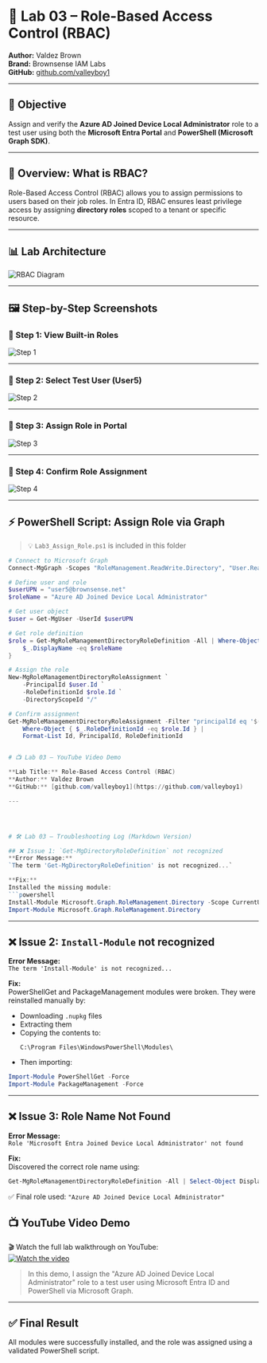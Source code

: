 # 🔐 Lab 03 – Role-Based Access Control (RBAC)

**Author:** Valdez Brown  
**Brand:** Brownsense IAM Labs  
**GitHub:** [github.com/valleyboy1](https://github.com/valleyboy1)

---

## 🎯 Objective

Assign and verify the **Azure AD Joined Device Local Administrator** role to a test user using both the **Microsoft Entra Portal** and **PowerShell (Microsoft Graph SDK)**.

---

## 🧠 Overview: What is RBAC?

Role-Based Access Control (RBAC) allows you to assign permissions to users based on their job roles. In Entra ID, RBAC ensures least privilege access by assigning **directory roles** scoped to a tenant or specific resource.

---

## 📊 Lab Architecture

![RBAC Diagram](./Lab3_diagram.png)

---

## 🖼️ Step-by-Step Screenshots

### 🔹 Step 1: View Built-in Roles
![Step 1](./Step1_UnderstandbuiltinRoles.png)

---

### 🔹 Step 2: Select Test User (User5)
![Step 2](./Step2_selecttestuser.png)

---

### 🔹 Step 3: Assign Role in Portal
![Step 3](./Step3_assigntestuserArole.png)

---

### 🔹 Step 4: Confirm Role Assignment
![Step 4](./Step4_userassignedconfirmation.png)

---

## ⚡ PowerShell Script: Assign Role via Graph

> 💡 `Lab3_Assign_Role.ps1` is included in this folder

```powershell
# Connect to Microsoft Graph
Connect-MgGraph -Scopes "RoleManagement.ReadWrite.Directory", "User.Read.All", "Directory.Read.All"

# Define user and role
$userUPN = "user5@brownsense.net"
$roleName = "Azure AD Joined Device Local Administrator"

# Get user object
$user = Get-MgUser -UserId $userUPN

# Get role definition
$role = Get-MgRoleManagementDirectoryRoleDefinition -All | Where-Object {
    $_.DisplayName -eq $roleName
}

# Assign the role
New-MgRoleManagementDirectoryRoleAssignment `
    -PrincipalId $user.Id `
    -RoleDefinitionId $role.Id `
    -DirectoryScopeId "/"

# Confirm assignment
Get-MgRoleManagementDirectoryRoleAssignment -Filter "principalId eq '$($user.Id)'" -All |
    Where-Object { $_.RoleDefinitionId -eq $role.Id } |
    Format-List Id, PrincipalId, RoleDefinitionId


# 📺 Lab 03 – YouTube Video Demo

**Lab Title:** Role-Based Access Control (RBAC)  
**Author:** Valdez Brown  
**GitHub:** [github.com/valleyboy1](https://github.com/valleyboy1)

---




# 🛠️ Lab 03 – Troubleshooting Log (Markdown Version)

## ❌ Issue 1: `Get-MgDirectoryRoleDefinition` not recognized
**Error Message:**  
`The term 'Get-MgDirectoryRoleDefinition' is not recognized...`

**Fix:**  
Installed the missing module:
```powershell
Install-Module Microsoft.Graph.RoleManagement.Directory -Scope CurrentUser -Force
Import-Module Microsoft.Graph.RoleManagement.Directory
```

---

## ❌ Issue 2: `Install-Module` not recognized
**Error Message:**  
`The term 'Install-Module' is not recognized...`

**Fix:**  
PowerShellGet and PackageManagement modules were broken. They were reinstalled manually by:
- Downloading `.nupkg` files
- Extracting them
- Copying the contents to:
  ```
  C:\Program Files\WindowsPowerShell\Modules\
  ```
- Then importing:
```powershell
Import-Module PowerShellGet -Force
Import-Module PackageManagement -Force
```

---

## ❌ Issue 3: Role Name Not Found
**Error Message:**  
`Role 'Microsoft Entra Joined Device Local Administrator' not found`

**Fix:**  
Discovered the correct role name using:
```powershell
Get-MgRoleManagementDirectoryRoleDefinition -All | Select-Object DisplayName
```
✅ Final role used: `"Azure AD Joined Device Local Administrator"`

## 📺 YouTube Video Demo

🎬 Watch the full lab walkthrough on YouTube:  
[![Watch the video](http://img.youtube.com/vi/URBZ23tY2c0/0.jpg)](https://youtu.be/URBZ23tY2c0)

> In this demo, I assign the "Azure AD Joined Device Local Administrator" role to a test user using Microsoft Entra ID and PowerShell via Microsoft Graph.


---

## ✅ Final Result
All modules were successfully installed, and the role was assigned using a validated PowerShell script.

